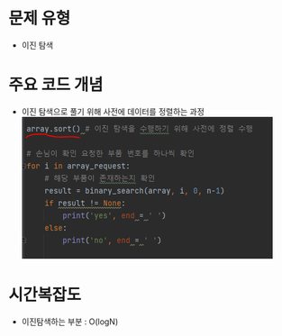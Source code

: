 # 문제 유형
- 이진 탐색
# 주요 코드 개념
- 이진 탐색으로 풀기 위해 사전에 데이터를 정렬하는 과정
![img.png](img.png)
# 시간복잡도 
- 이진탐색하는 부분 : O(logN)
